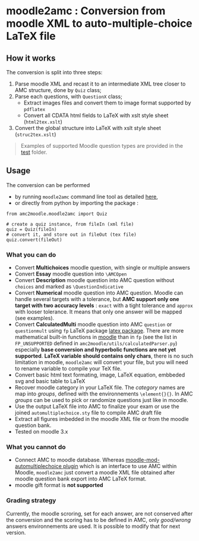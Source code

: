 # moodle2amc : Conversion from moodle XML to auto-multiple-choice LaTeX file

## How it works

The conversion is split into three steps:

  1. Parse moodle XML and recast it to an intermediate XML tree closer to AMC structure, done by `Quiz` class;
  2. Parse each questions, with `QuestionX` class;
     - Extract images files and convert them to image format supported by `pdflatex`
     - Convert all CDATA html fields to LaTeX with xslt style sheet (`html2tex.xslt`)
  3. Convert the global structure into LaTeX with xslt style sheet (`struc2tex.xslt`)

> Examples of supported Moodle question types are provided in the [test](./test) folder.

## Usage

The conversion can be performed 
  - by running `moodle2amc` command line tool as detailed [here](../../README.md#conversion), 
  - or directly from python by importing the package : 
  
```
from amc2moodle.moodle2amc import Quiz

# create a quiz instance, from fileIn (xml file)
quiz = Quiz(fileIn)
# convert it, and store out in fileOut (tex file)
quiz.convert(fileOut)
```

### What you can do

  - Convert **Multichoices** moodle question, with single or multiple answers
  - Convert **Essay** moodle question into `\AMCOpen`
  - Convert **Description** moodle question into AMC question without `choices` and marked as `\QuestionIndicative`
  - Convert **Numerical** moodle question into AMC question. Moodle can handle several targets with a tolerance, but **AMC support only one target with two accuracy levels** : `exact` with a tight tolerance and `approx` with looser tolerance. It means that only one answer will be mapped (see examples). 
  - Convert **CalculatedMulti** moodle question into AMC `question` or `questionmult` using `fp` LaTeX package [latex package](http://mirrors.standaloneinstaller.com/ctan/macros/latex/contrib/fp/documentation.pdf). There are more mathematical built-in functions in [moodle](https://docs.moodle.org/39/en/Calculated_question_type#Available_functions) than in `fp` (see the list in `FP_UNSUPPORTED` defined in `amc2moodle/utils/calculatedParser.py`) especially **base conversion and hyperbolic functions are not yet supported**. **LaTeX variable should contains only chars**, there is no such limitation in moodle, `moodle2amc` will convert your file, but you will need to rename variable to compile your TeX file.   
  - Convert basic html text formating, image, LaTeX equation, embbeded svg and basic table to LaTeX
  - Recover moodle category in your LaTeX file. The _category_ names are map into _groups_, defined with the environnements `\element{}{}`. In AMC _groups_ can be used to pick or randomize questions just like in moodle.
  - Use the output LaTeX file into AMC to finalize your exam or use the joined `automultiplechoice.sty` file to compile AMC draft file
  - Extract all figures imbedded in the moodle XML file or from the moodle question bank.
  - Tested on moodle 3.x


### What you cannot do

  - Connect AMC to moodle database. Whereas [moodle-mod-automultiplechoice plugin](https://github.com/UGA-DAPI/moodle-mod-automultiplechoice) which is an interface to use AMC within Moodle, `moodle2amc` just convert a moodle XML file obtained after moodle question bank export into AMC LaTeX format. 
  - moodle gift format is **not supported**

### Grading strategy

Currently, the moodle scroring, set for each answer, are not conserved after the conversion and the scoring has to be defined in AMC, only _good/wrong_ answers environnements are used. It is possible to modify that for next version. 
